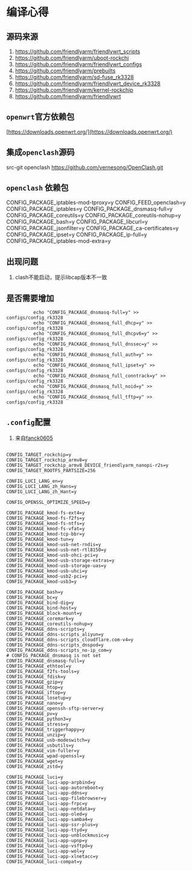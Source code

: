 # 编译心得

## 源码来源
1. https://github.com/friendlyarm/friendlywrt_scripts
2. https://github.com/friendlyarm/uboot-rockchi
3. https://github.com/friendlyarm/friendlywrt_configs
4. https://github.com/friendlyarm/prebuilts
5. https://github.com/friendlyarm/sd-fuse_rk3328
6. https://github.com/friendlyarm/friendlywrt_device_rk3328
7. https://github.com/friendlyarm/kernel-rockchip
8. https://github.com/friendlyarm/friendlywrt


## `openwrt`官方依赖包

>>>
[https://downloads.openwrt.org/](https://downloads.openwrt.org/)

## 集成`openclash`源码
src-git openclash https://github.com/vernesong/OpenClash.git


## `openclash` 依赖包
>>> 
CONFIG_PACKAGE_iptables-mod-tproxy=y
CONFIG_FEED_openclash=y
CONFIG_PACKAGE_iptables=y
CONFIG_PACKAGE_dnsmasq-full=y
CONFIG_PACKAGE_coreutils=y
CONFIG_PACKAGE_coreutils-nohup=y
CONFIG_PACKAGE_bash=y
CONFIG_PACKAGE_libcurl=y
CONFIG_PACKAGE_jsonfilter=y
CONFIG_PACKAGE_ca-certificates=y
CONFIG_PACKAGE_ipset=y
CONFIG_PACKAGE_ip-full=y
CONFIG_PACKAGE_iptables-mod-extra=y


## 出现问题
1. clash不能启动，提示libcap版本不一致


## 是否需要增加
```shell script
          echo "CONFIG_PACKAGE_dnsmasq-full=y" >> configs/config_rk3328
          echo "CONFIG_PACKAGE_dnsmasq_full_dhcp=y" >> configs/config_rk3328
          echo "CONFIG_PACKAGE_dnsmasq_full_dhcpv6=y" >> configs/config_rk3328
          echo "CONFIG_PACKAGE_dnsmasq_full_dnssec=y" >> configs/config_rk3328
          echo "CONFIG_PACKAGE_dnsmasq_full_auth=y" >> configs/config_rk3328
          echo "CONFIG_PACKAGE_dnsmasq_full_ipset=y" >> configs/config_rk3328
          echo "CONFIG_PACKAGE_dnsmasq_full_conntrack=y" >> configs/config_rk3328
          echo "CONFIG_PACKAGE_dnsmasq_full_noid=y" >> configs/config_rk3328
          echo "CONFIG_PACKAGE_dnsmasq_full_tftp=y" >> configs/config_rk3328
```


## `.config`配置

1. 来自[fanck0605](https://github.com/fanck0605/openwrt-nanopi-r2s)

```textmate

CONFIG_TARGET_rockchip=y
CONFIG_TARGET_rockchip_armv8=y
CONFIG_TARGET_rockchip_armv8_DEVICE_friendlyarm_nanopi-r2s=y
CONFIG_TARGET_ROOTFS_PARTSIZE=256

CONFIG_LUCI_LANG_en=y
CONFIG_LUCI_LANG_zh_Hans=y
CONFIG_LUCI_LANG_zh_Hant=y

CONFIG_OPENSSL_OPTIMIZE_SPEED=y

CONFIG_PACKAGE_kmod-fs-ext4=y
CONFIG_PACKAGE_kmod-fs-f2fs=y
CONFIG_PACKAGE_kmod-fs-ntfs=y
CONFIG_PACKAGE_kmod-fs-vfat=y
CONFIG_PACKAGE_kmod-tcp-bbr=y
CONFIG_PACKAGE_kmod-tun=y
CONFIG_PACKAGE_kmod-usb-net-rndis=y
CONFIG_PACKAGE_kmod-usb-net-rtl8150=y
CONFIG_PACKAGE_kmod-usb-ohci-pci=y
CONFIG_PACKAGE_kmod-usb-storage-extras=y
CONFIG_PACKAGE_kmod-usb-storage-uas=y
CONFIG_PACKAGE_kmod-usb-uhci=y
CONFIG_PACKAGE_kmod-usb2-pci=y
CONFIG_PACKAGE_kmod-usb3=y

CONFIG_PACKAGE_bash=y
CONFIG_PACKAGE_bc=y
CONFIG_PACKAGE_bind-dig=y
CONFIG_PACKAGE_bind-host=y
CONFIG_PACKAGE_block-mount=y
CONFIG_PACKAGE_coremark=y
CONFIG_PACKAGE_coreutils-nohup=y
CONFIG_PACKAGE_ddns-scripts=y
CONFIG_PACKAGE_ddns-scripts_aliyun=y
CONFIG_PACKAGE_ddns-scripts_cloudflare.com-v4=y
CONFIG_PACKAGE_ddns-scripts_dnspod=y
CONFIG_PACKAGE_ddns-scripts_no-ip_com=y
# CONFIG_PACKAGE_dnsmasq is not set
CONFIG_PACKAGE_dnsmasq-full=y
CONFIG_PACKAGE_ethtool=y
CONFIG_PACKAGE_f2fs-tools=y
CONFIG_PACKAGE_fdisk=y
CONFIG_PACKAGE_gzip=y
CONFIG_PACKAGE_htop=y
CONFIG_PACKAGE_iftop=y
CONFIG_PACKAGE_losetup=y
CONFIG_PACKAGE_nano=y
CONFIG_PACKAGE_openssh-sftp-server=y
CONFIG_PACKAGE_pv=y
CONFIG_PACKAGE_python3=y
CONFIG_PACKAGE_stress=y
CONFIG_PACKAGE_triggerhappy=y
CONFIG_PACKAGE_unzip=y
CONFIG_PACKAGE_usb-modeswitch=y
CONFIG_PACKAGE_usbutils=y
CONFIG_PACKAGE_vim-fuller=y
CONFIG_PACKAGE_wpad-openssl=y
CONFIG_PACKAGE_wget=y
CONFIG_PACKAGE_zstd=y

CONFIG_PACKAGE_luci=y
CONFIG_PACKAGE_luci-app-arpbind=y
CONFIG_PACKAGE_luci-app-autoreboot=y
CONFIG_PACKAGE_luci-app-ddns=y
CONFIG_PACKAGE_luci-app-filebrowser=y
CONFIG_PACKAGE_luci-app-frpc=y
CONFIG_PACKAGE_luci-app-netdata=y
CONFIG_PACKAGE_luci-app-oled=y
CONFIG_PACKAGE_luci-app-samba4=y
CONFIG_PACKAGE_luci-app-ssr-plus=y
CONFIG_PACKAGE_luci-app-ttyd=y
CONFIG_PACKAGE_luci-app-unblockmusic=y
CONFIG_PACKAGE_luci-app-upnp=y
CONFIG_PACKAGE_luci-app-vsftpd=y
CONFIG_PACKAGE_luci-app-wol=y
CONFIG_PACKAGE_luci-app-xlnetacc=y
CONFIG_PACKAGE_luci-compat=y

```
